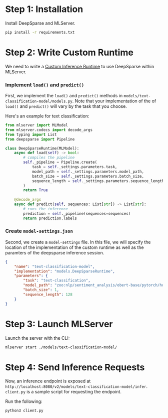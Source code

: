# **Step 1: Installation**

Install DeepSparse and MLServer.

```bash
pip install -r requirements.txt
```

# **Step 2: Write Custom Runtime**

We need to write a [Custom Inference Runtime](https://mlserver.readthedocs.io/en/stable/user-guide/custom.html) to use DeepSparse within MLServer.

### Implement `load()` and `predict()`

First, we implement the `load()` and `predict()` methods in `models/text-classification-model/models.py`. Note that your implementation of the of `load()` and `predict()` will vary by the task that you choose.

Here's an example for text classification:
```python
from mlserver import MLModel
from mlserver.codecs import decode_args
from typing import List
from deepsparse import Pipeline

class DeepSparseRuntime(MLModel):
    async def load(self) -> bool:
        # compiles the pipeline
        self._pipeline = Pipeline.create(
            task = self._settings.parameters.task,                          # from model-settings.json
            model_path = self._settings.parameters.model_path,              # from model-settings.json
            batch_size = self._settings.parameters.batch_size,              # from model-settings.json
            sequence_length = self._settings.parameters.sequence_length,    # from model-settings.json
        )
        return True
    
    @decode_args
    async def predict(self, sequences: List[str]) -> List[str]:
        # runs the inference
        prediction = self._pipeline(sequences=sequences)
        return prediction.labels
```

### Create `model-settings.json`

Second, we create a `model-settings` file. In this file, we will specify the location of the implementation of the custom runtime as well as the 
paramters of the deepsparse inference session.

```json
{
    "name": "text-classification-model",
    "implementation": "models.DeepSparseRuntime",
    "parameters": {
        "task": "text-classification",
        "model_path": "zoo:nlp/sentiment_analysis/obert-base/pytorch/huggingface/sst2/pruned90_quant-none",
        "batch_size": 1,
        "sequence_length": 128
    }
}
```

# **Step 3: Launch MLServer**

Launch the server with the CLI:

```bash
mlserver start ./models/text-classification-model/
```

# **Step 4: Send Inference Requests**

Now, an inference endpoint is exposed at `http://localhost:8080/v2/models/text-classification-model/infer`. `client.py` is a sample script for requesting the endpoint.

Run the following:
```python
python3 client.py
```